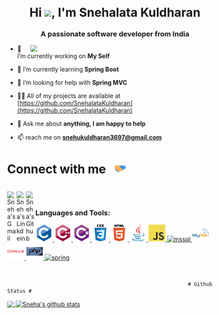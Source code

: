 <h1 align="center">Hi <img src="https://media.giphy.com/media/hvRJCLFzcasrR4ia7z/giphy.gif" width="25px">, I'm Snehalata Kuldharan</h1>
<h3 align="center">A passionate software developer from India</h3>

<p >
  <img src="https://st2.depositphotos.com/1802620/7621/v/950/depositphotos_76219969-stock-illustration-online-shopping-flat-concept.jpg"width="450" align='right'>
  
</p> 

- 🔭 I’m currently working on **My Self**

- 🌱 I’m currently learning **Spring Boot**

- 🤝 I’m looking for help with **Spring MVC**
 

- 👨‍💻 All of my projects are available at [https://github.com/SnehalataKuldharan](https://github.com/SnehalataKuldharan)

- 💬 Ask me about **anything, I am happy to help**

- 📫  reach me on **snehukuldharan3697@gmail.com**

# Connect with me<img src="https://github.com/OmkarRatnaparkhi/OmkarRatnaparkhi/blob/main/Handshake.gif" height="30px">
 
<br/>
<a href="snehukuldharan3697@gmail.com">
  <img align="left" alt="Sneha's Gmail" width="22px" src="https://cdn.jsdelivr.net/npm/simple-icons@v3/icons/gmail.svg" />
</a>
<a href=https://www.linkedin.com/in/snehalata-kuldharan-9b5792167?lipi=urn%3Ali%3Apage%3Ad_flagship3_profile_view_base_contact_details%3Bf%2F76nDteSaucxwQXxe9xvA%3D%3D>
  <img align="left" alt="Sneha's Linkdein" width="22px" src="https://cdn.jsdelivr.net/npm/simple-icons@v3/icons/linkedin.svg" />
</a>
<a href="https://github.com/SnehalataKuldharan">
  <img align="left" alt="Sneha's Github" width="22px" src="https://cdn.jsdelivr.net/npm/simple-icons@v3/icons/github.svg" />
</a>

                       
<br/>

<h3 align="left">Languages and Tools:</h3>
<p align="left"> <a href="https://www.cprogramming.com/" target="_blank"> <img src="https://raw.githubusercontent.com/devicons/devicon/master/icons/c/c-original.svg" alt="c" width="40" height="40"/> </a> <a href="https://www.w3schools.com/cpp/" target="_blank"> <img src="https://raw.githubusercontent.com/devicons/devicon/master/icons/cplusplus/cplusplus-original.svg" alt="cplusplus" width="40" height="40"/> </a> <a href="https://www.w3schools.com/cs/" target="_blank"> <img src="https://raw.githubusercontent.com/devicons/devicon/master/icons/csharp/csharp-original.svg" alt="csharp" width="40" height="40"/> </a> <a href="https://www.w3schools.com/css/" target="_blank"> <img src="https://raw.githubusercontent.com/devicons/devicon/master/icons/css3/css3-original-wordmark.svg" alt="css3" width="40" height="40"/> </a> <a href="https://www.w3.org/html/" target="_blank"> <img src="https://raw.githubusercontent.com/devicons/devicon/master/icons/html5/html5-original-wordmark.svg" alt="html5" width="40" height="40"/> </a> <a href="https://www.java.com" target="_blank"> <img src="https://raw.githubusercontent.com/devicons/devicon/master/icons/java/java-original.svg" alt="java" width="40" height="40"/> </a> <a href="https://developer.mozilla.org/en-US/docs/Web/JavaScript" target="_blank"> <img src="https://raw.githubusercontent.com/devicons/devicon/master/icons/javascript/javascript-original.svg" alt="javascript" width="40" height="40"/> </a> <a href="https://www.microsoft.com/en-us/sql-server" target="_blank"> <img src="https://cdn.worldvectorlogo.com/logos/microsoft-sql-server.svg" alt="mssql" width="40" height="40"/> </a> <a href="https://www.mysql.com/" target="_blank"> <img src="https://raw.githubusercontent.com/devicons/devicon/master/icons/mysql/mysql-original-wordmark.svg" alt="mysql" width="40" height="40"/> </a> <a href="https://www.oracle.com/" target="_blank"> <img src="https://raw.githubusercontent.com/devicons/devicon/master/icons/oracle/oracle-original.svg" alt="oracle" width="40" height="40"/> </a> <a href="https://www.php.net" target="_blank"> <img src="https://raw.githubusercontent.com/devicons/devicon/master/icons/php/php-original.svg" alt="php" width="40" height="40"/> </a> <a href="https://spring.io/" target="_blank"> <img src="https://www.vectorlogo.zone/logos/springio/springio-icon.svg" alt="spring" width="40" height="40"/> </a> </p>
<br/>


                                                               # Github Status #



<a href="https://github.com/SnehalataKuldharan">
  <img align="center" src="https://github-readme-stats.vercel.app/api/top-langs/?username=SnehalataKuldharan&theme=light&hide_langs_below=1" />
</a>
<a href="https://github.com/SnehalataKuldharan">
 <img align="center" src="https://github-readme-stats.vercel.app/api?username=SnehalataKuldharan&show_icons=true&theme=light&line_height=27" alt="Sneha's github stats"/>
</a>

<br />
